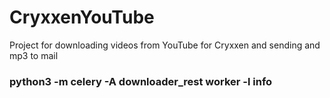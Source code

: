 # CryxxenYouTube
Project for downloading videos from YouTube for Cryxxen and sending and mp3 to mail
### python3 -m celery -A downloader_rest worker -l info
